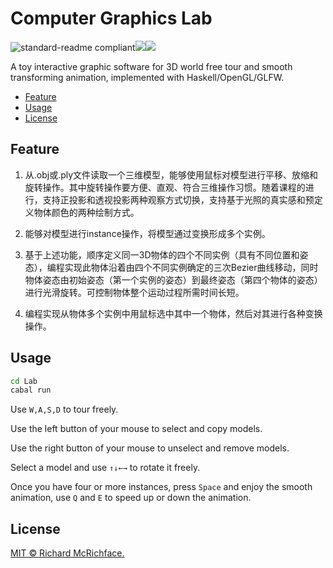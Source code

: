 # Computer Graphics Lab

![standard-readme compliant](https://img.shields.io/github/license/SugarSBN/PL0-Compiler)![](https://img.shields.io/badge/language-Haskell-brightgreen)![](https://img.shields.io/badge/base-^>=4.14.3.0-brightgreen)

A toy interactive graphic software for 3D world free tour and smooth transforming animation, implemented with Haskell/OpenGL/GLFW.

- [Feature](#feature)
- [Usage](#usage)
- [License](#license)

## Feature

1. 从.obj或.ply文件读取一个三维模型，能够使用鼠标对模型进行平移、放缩和旋转操作。其中旋转操作要方便、直观、符合三维操作习惯。随着课程的进行，支持正投影和透视投影两种观察方式切换，支持基于光照的真实感和预定义物体颜色的两种绘制方式。

2. 能够对模型进行instance操作，将模型通过变换形成多个实例。
3. 基于上述功能，顺序定义同一3D物体的四个不同实例（具有不同位置和姿态），编程实现此物体沿着由四个不同实例确定的三次Bezier曲线移动，同时物体姿态由初始姿态（第一个实例的姿态）到最终姿态（第四个物体的姿态）进行光滑旋转。可控制物体整个运动过程所需时间长短。
4. 编程实现从物体多个实例中用鼠标选中其中一个物体，然后对其进行各种变换操作。

## Usage

```bash
cd Lab
cabal run
```

Use `W,A,S,D` to tour freely.

Use the left button of your mouse to select and copy models.

Use the right button of your mouse to unselect and remove models.

Select a model and use `↑↓←→` to rotate it freely.

Once you have four or more instances, press `Space` and enjoy the smooth animation, use `Q` and `E` to speed up or down the animation.

## License

[MIT © Richard McRichface.](../LICENSE)